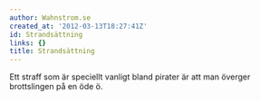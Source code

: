 ```yaml
---
author: Wahnstrom.se
created_at: '2012-03-13T18:27:41Z'
id: Strandsättning
links: {}
title: Strandsättning
---
```


Ett straff som är speciellt vanligt bland pirater är att man överger brottslingen på en öde ö.
